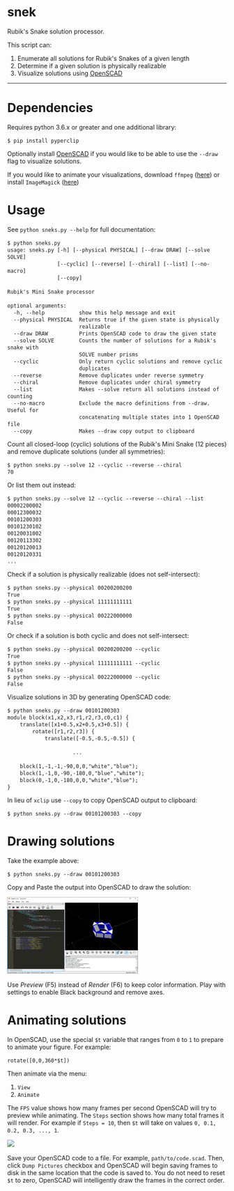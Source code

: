 # snek
Rubik's Snake solution processor.

This script can:

1. Enumerate all solutions for Rubik's Snakes of a given length
2. Determine if a given solution is physically realizable
3. Visualize solutions using [OpenSCAD](https://www.openscad.org/)

---

# Dependencies

Requires python 3.6.x or greater and one additional library:

```
$ pip install pyperclip
```

Optionally install [OpenSCAD](https://www.openscad.org/) if you would like to be able to use the `--draw` flag to visualize solutions.

If you would like to animate your visualizations, download  `ffmpeg` ([here](https://www.ffmpeg.org/)) or install `ImageMagick` ([here](https://imagemagick.org/script/download.php))

# Usage

See `python sneks.py --help` for full documentation:

```
$ python sneks.py
usage: sneks.py [-h] [--physical PHYSICAL] [--draw DRAW] [--solve SOLVE]
                [--cyclic] [--reverse] [--chiral] [--list] [--no-macro]
                [--copy]

Rubik's Mini Snake processor

optional arguments:
  -h, --help           show this help message and exit
  --physical PHYSICAL  Returns true if the given state is physically
                       realizable
  --draw DRAW          Prints OpenSCAD code to draw the given state
  --solve SOLVE        Counts the number of solutions for a Rubik's snake with
                       SOLVE number prisms
  --cyclic             Only return cyclic solutions and remove cyclic
                       duplicates
  --reverse            Remove duplicates under reverse symmetry
  --chiral             Remove duplicates under chiral symmetry
  --list               Makes --solve return all solutions instead of counting
  --no-macro           Exclude the macro definitions from --draw. Useful for
                       concatenating multiple states into 1 OpenSCAD file
  --copy               Makes --draw copy output to clipboard
```

Count all closed-loop (cyclic) solutions of the Rubik's Mini Snake (12 pieces) and remove duplicate solutions (under all symmetries):

```
$ python sneks.py --solve 12 --cyclic --reverse --chiral
70
```

Or list them out instead:

```
$ python sneks.py --solve 12 --cyclic --reverse --chiral --list
00002200002
00012300032
00101200303
00101230102
00120031002
00120113302
00120120013
00120120331
...
```

Check if a solution is physically realizable (does not self-intersect):

```
$ python sneks.py --physical 00200200200
True
$ python sneks.py --physical 11111111111
True
$ python sneks.py --physical 00222000000
False
```

Or check if a solution is both cyclic and does not self-intersect:

```
$ python sneks.py --physical 00200200200 --cyclic
True
$ python sneks.py --physical 11111111111 --cyclic
False
$ python sneks.py --physical 00222000000 --cyclic
False
```

Visualize solutions in 3D by generating OpenSCAD code:

```
$ python sneks.py --draw 00101200303
module block(x1,x2,x3,r1,r2,r3,c0,c1) {
    translate([x1+0.5,x2+0.5,x3+0.5]) {
        rotate([r1,r2,r3]) {
            translate([-0.5,-0.5,-0.5]) {

                     ...

    block(1,-1,-1,-90,0,0,"white","blue");
    block(1,-1,0,-90,-180,0,"blue","white");
    block(0,-1,0,-180,0,0,"white","blue");
}

```

In lieu of `xclip` use `--copy` to copy OpenSCAD output to clipboard:

```
$ python sneks.py --draw 00101200303 --copy
```

# Drawing solutions

Take the example above:

```
$ python sneks.py --draw 00101200303
```

Copy and Paste the output into OpenSCAD to draw the solution:

<img src="examples/drawing-sample.png" width="300px"/>

Use *Preview* (F5) instead of *Render* (F6) to keep color information. Play with settings to enable Black background and remove axes.

# Animating solutions

In OpenSCAD, use the special `$t` variable that ranges from `0` to `1` to prepare to animate your figure. For example:

```
rotate([0,0,360*$t])
```

Then animate via the menu:

1. `View`
2. `Animate`

The `FPS` value shows how many frames per second OpenSCAD will try to preview while animating. The `Steps` section shows how many total frames it will render. For example if `Steps = 10`, then `$t` will take on values `0, 0.1, 0.2, 0.3, ..., 1`.

<img src="examples/animated-sample.gif" width="300px"/>

Save your OpenSCAD code to a file. For example, `path/to/code.scad`. Then, click `Dump Pictures` checkbox and OpenSCAD will begin saving frames to disk in the same location that the code is saved to. You do not need to reset `$t` to zero, OpenSCAD will intelligently draw the frames in the correct order.